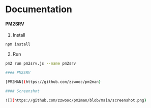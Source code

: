 # Documentation

#### PM2SRV

1. Install

```bash
npm install
```
2. Run

```bash
pm2 run pm2srv.js --name pm2srv

#### PM2SRV

[PM2MAN](https://github.com/zzwooc/pm2man)

#### Screenshot

![](https://github.com/zzwooc/pm2man/blob/main/screenshot.png)